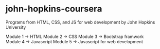 # john-hopkins-coursera
Programs from HTML, CSS, and JS for web development by John Hopkins University

Module 1 -> HTML 
Module 2 -> CSS 
Module 3 -> Bootstrap framwork 
Module 4 -> Javascript 
Module 5 -> Javascript for web development 

